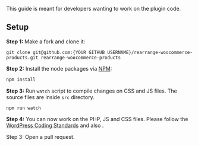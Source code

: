 This guide is meant for developers wanting to work on the plugin code.

## Setup

**Step 1:** Make a fork and clone it:

```
git clone git@github.com:{YOUR GITHUB USERNAME}/rearrange-woocommerce-products.git rearrange-woocommerce-products
```

**Step 2:** Install the node packages via [NPM](https://www.npmjs.com/):

```bash
npm install
```

**Step 3:** Run `watch` script to compile changes on CSS and JS files. The source files are inside `src` directory.

```
npm run watch
```

**Step 4:** You can now work on the PHP, JS and CSS files. Please follow the [WordPress Coding Standards](http://make.wordpress.org/core/handbook/coding-standards/) and also .

Step 3: Open a pull request.
